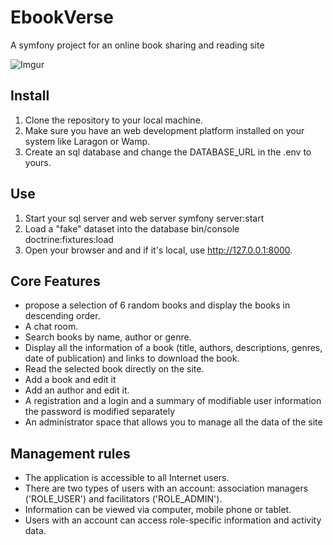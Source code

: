# EbookVerse
A symfony project for an online book sharing and reading site

![Imgur](https://imgur.com/IEMYyON)

## Install

1. Clone the repository to your local machine.
2. Make sure you have an web development platform installed on your system like Laragon or Wamp.
3. Create an sql database and change the DATABASE_URL in the .env to yours.


## Use

1. Start your sql server and web server symfony server:start
2. Load a "fake" dataset into the database bin/console doctrine:fixtures:load
3. Open your browser and and if it's local, use http://127.0.0.1:8000.


## Core Features

- propose a selection of 6 random books and display the books in descending order.
- A chat room.
- Search books by name, author or genre.
- Display all the information of a book (title, authors, descriptions, genres, date of publication) and links to download the book.
- Read the selected book directly on the site.
- Add a book and edit it
- Add an author and edit it.
- A registration and a login and a summary of modifiable user information the password is modified separately
- An administrator space that allows you to manage all the data of the site


## Management rules

- The application is accessible to all Internet users.
- There are two types of users with an account: association managers ('ROLE_USER') and facilitators ('ROLE_ADMIN').
- Information can be viewed via computer, mobile phone or tablet.
- Users with an account can access role-specific information and activity data.
